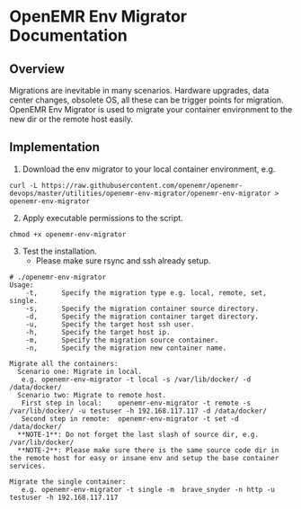 # OpenEMR Env Migrator Documentation

## Overview

Migrations are inevitable in many scenarios. Hardware upgrades, data center changes, obsolete OS, all these can be trigger points for migration. OpenEMR Env Migrator is used to migrate your container environment to the new dir or the remote host easily.

## Implementation

1. Download the env migrator to your local container environment, e.g.

```
curl -L https://raw.githubusercontent.com/openemr/openemr-devops/master/utilities/openemr-env-migrator/openemr-env-migrator > openemr-env-migrator
```

2. Apply executable permissions to the script. 

```
chmod +x openemr-env-migrator
```

3. Test the installation.
    - Please make sure rsync and ssh already setup.
```
# ./openemr-env-migrator
Usage:
    -t,      Specify the migration type e.g. local, remote, set, single.
    -s,      Specify the migration container source directory.
    -d,      Specify the migration container target directory.
    -u,      Specify the target host ssh user.
    -h,      Specify the target host ip.
    -m,      Specify the migration source container.
    -n,      Specify the migration new container name.

Migrate all the containers:
  Scenario one: Migrate in local.
   e.g. openemr-env-migrator -t local -s /var/lib/docker/ -d /data/docker/
  Scenario two: Migrate to remote host.
   First step in local:    openemr-env-migrator -t remote -s /var/lib/docker/ -u testuser -h 192.168.117.117 -d /data/docker/
   Second step in remote:  openemr-env-migrator -t set -d /data/docker/
  **NOTE-1**: Do not forget the last slash of source dir, e.g. /var/lib/docker/
  **NOTE-2**: Please make sure there is the same source code dir in the remote host for easy or insane env and setup the base container services.

Migrate the single container:
   e.g. openemr-env-migrator -t single -m  brave_snyder -n http -u testuser -h 192.168.117.117
```

